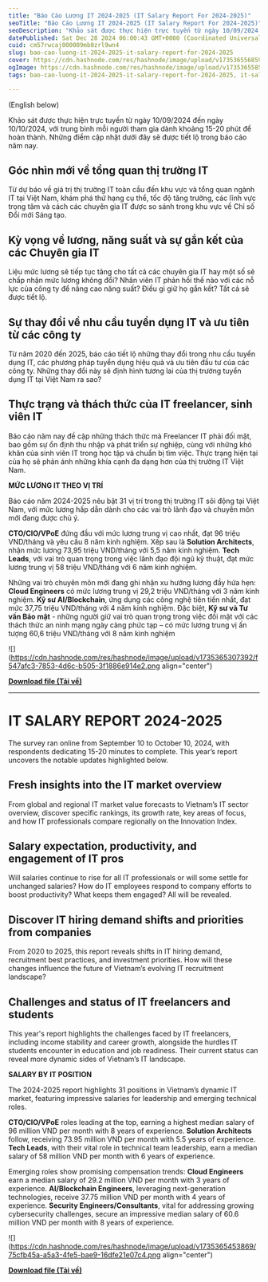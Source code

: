 ```yaml
---
title: "Báo Cáo Lương IT 2024-2025 (IT Salary Report For 2024-2025)"
seoTitle: "Báo Cáo Lương IT 2024-2025 (IT Salary Report For 2024-2025)"
seoDescription: "Khảo sát được thực hiện trực tuyến từ ngày 10/09/2024 đến ngày 10/10/2024, với trung bình mỗi người tham gia dành khoảng 15-20 phút để hoàn thành. Những điể"
datePublished: Sat Dec 28 2024 06:00:43 GMT+0000 (Coordinated Universal Time)
cuid: cm57rwcaj000009mb0zrl9wn4
slug: bao-cao-luong-it-2024-2025-it-salary-report-for-2024-2025
cover: https://cdn.hashnode.com/res/hashnode/image/upload/v1735365568598/86b4869f-6a03-4ff7-a730-fa73b7cc482d.png
ogImage: https://cdn.hashnode.com/res/hashnode/image/upload/v1735365585998/d01b7851-fb35-4d9e-bda7-5f763caa5719.png
tags: bao-cao-luong-it-2024-2025-it-salary-report-for-2024-2025, it-salary-report-for-2024-2025, it-salary-report-2024-2025

---
```


(English below)

Khảo sát được thực hiện trực tuyến từ ngày 10/09/2024 đến ngày 10/10/2024, với trung bình mỗi người tham gia dành khoảng 15-20 phút để hoàn thành. Những điểm cập nhật dưới đây sẽ được tiết lộ trong báo cáo năm nay.

## **Góc nhìn mới về tổng quan thị trường IT**

Từ dự báo về giá trị thị trường IT toàn cầu đến khu vực và tổng quan ngành IT tại Việt Nam, khám phá thứ hạng cụ thể, tốc độ tăng trưởng, các lĩnh vực trọng tâm và cách các chuyên gia IT được so sánh trong khu vực về Chỉ số Đổi mới Sáng tạo.

## **Kỳ vọng về lương, năng suất và sự gắn kết của các Chuyên gia IT**

Liệu mức lương sẽ tiếp tục tăng cho tất cả các chuyên gia IT hay một số sẽ chấp nhận mức lương không đổi? Nhân viên IT phản hồi thế nào với các nỗ lực của công ty để nâng cao năng suất? Điều gì giữ họ gắn kết? Tất cả sẽ được tiết lộ.

## **Sự thay đổi về nhu cầu tuyển dụng IT và ưu tiên từ các công ty**

Từ năm 2020 đến 2025, báo cáo tiết lộ những thay đổi trong nhu cầu tuyển dụng IT, các phương pháp tuyển dụng hiệu quả và ưu tiên đầu tư của các công ty. Những thay đổi này sẽ định hình tương lai của thị trường tuyển dụng IT tại Việt Nam ra sao?

## **Thực trạng và thách thức của IT freelancer, sinh viên IT**

Báo cáo năm nay đề cập những thách thức mà Freelancer IT phải đối mặt, bao gồm sự ổn định thu nhập và phát triển sự nghiệp, cùng với những khó khăn của sinh viên IT trong học tập và chuẩn bị tìm việc. Thực trạng hiện tại của họ sẽ phản ánh những khía cạnh đa dạng hơn của thị trường IT Việt Nam.

**MỨC LƯƠNG IT THEO VỊ TRÍ**

Báo cáo năm 2024-2025 nêu bật 31 vị trí trong thị trường IT sôi động tại Việt Nam, với mức lương hấp dẫn dành cho các vai trò lãnh đạo và chuyên môn mới đang được chú ý.

**CTO/CIO/VPoE** đứng đầu với mức lương trung vị cao nhất, đạt 96 triệu VND/tháng và yêu cầu 8 năm kinh nghiệm. Xếp sau là **Solution Architects**, nhận mức lương 73,95 triệu VND/tháng với 5,5 năm kinh nghiệm. **Tech Leads**, với vai trò quan trọng trong việc lãnh đạo đội ngũ kỹ thuật, đạt mức lương trung vị 58 triệu VND/tháng với 6 năm kinh nghiệm.

Những vai trò chuyên môn mới đang ghi nhận xu hướng lương đầy hứa hẹn: **Cloud Engineers** có mức lương trung vị 29,2 triệu VND/tháng với 3 năm kinh nghiệm. **Kỹ sư AI/Blockchain**, ứng dụng các công nghệ tiên tiến nhất, đạt mức 37,75 triệu VND/tháng với 4 năm kinh nghiệm. Đặc biệt, **Kỹ sư và Tư vấn Bảo mật** - những người giữ vai trò quan trọng trong việc đối mặt với các thách thức an ninh mạng ngày càng phức tạp – có mức lương trung vị ấn tượng 60,6 triệu VND/tháng với 8 năm kinh nghiệm

![](https://cdn.hashnode.com/res/hashnode/image/upload/v1735365307392/f547afc3-7853-4d6c-b505-3f1886e914e2.png align="center")

[**Download file (Tải về)**](https://github.com/ePlus-DEV/storage/blob/main/IT%20Salary%20Report/2024-2025/ITviec_Salary_Report_2024_2025_VN.pdf)

---

# **IT SALARY REPORT 2024-2025**

The survey ran online from September 10 to October 10, 2024, with respondents dedicating 15-20 minutes to complete. This year’s report uncovers the notable updates highlighted below.

## **Fresh insights into the IT market overview**

From global and regional IT market value forecasts to Vietnam’s IT sector overview, discover specific rankings, its growth rate, key areas of focus, and how IT professionals compare regionally on the Innovation Index.

## **Salary expectation, productivity, and engagement of IT pros**

Will salaries continue to rise for all IT professionals or will some settle for unchanged salaries? How do IT employees respond to company efforts to boost productivity? What keeps them engaged? All will be revealed.

## **Discover IT hiring demand shifts and priorities from companies**

From 2020 to 2025, this report reveals shifts in IT hiring demand, recruitment best practices, and investment priorities. How will these changes influence the future of Vietnam’s evolving IT recruitment landscape?

## **Challenges and status of IT freelancers and students**

This year's report highlights the challenges faced by IT freelancers, including income stability and career growth, alongside the hurdles IT students encounter in education and job readiness. Their current status can reveal more dynamic sides of Vietnam’s IT landscape.

**SALARY BY IT POSITION**

The 2024-2025 report highlights 31 positions in Vietnam’s dynamic IT market, featuring impressive salaries for leadership and emerging technical roles.

**CTO/CIO/VPoE** roles leading at the top, earning a highest median salary of 96 million VND per month with 8 years of experience. **Solution Architects** follow, receiving 73.95 million VND per month with 5.5 years of experience. **Tech Leads**, with their vital role in technical team leadership, earn a median salary of 58 million VND per month with 6 years of experience.

Emerging roles show promising compensation trends: **Cloud Engineers** earn a median salary of 29.2 million VND per month with 3 years of experience. **AI/Blockchain Engineers**, leveraging next-generation technologies, receive 37.75 million VND per month with 4 years of experience. **Security Engineers/Consultants**, vital for addressing growing cybersecurity challenges, secure an impressive median salary of 60.6 million VND per month with 8 years of experience.

![](https://cdn.hashnode.com/res/hashnode/image/upload/v1735365453869/75cfb45a-a5a3-4fe5-bae9-16dfe21e07c4.png align="center")

[**Download file (Tải về)**](https://github.com/ePlus-DEV/storage/blob/main/IT%20Salary%20Report/2024-2025/ITviec_Salary_Report_2024_2025_EN.pdf)